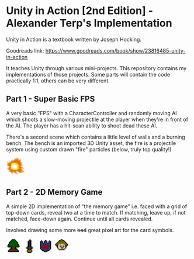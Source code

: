 # Unity in Action [2nd Edition] - Alexander Terp's Implementation

Unity in Action is a textbook written by Joseph Hocking.

Goodreads link: https://www.goodreads.com/book/show/23816485-unity-in-action

It teaches Unity through various mini-projects. This repository contains my implementations of those projects. Some parts will contain the code practically 1:1, others can be very different.

## Part 1 - Super Basic FPS

A very basic "FPS" with a CharacterController and randomly moving AI which shoots a slow-moving projectile at the player when they're in front of the AI. The player has a hit-scan ability to shoot dead these AI.

There's a second scene which contains a little level of walls and a burning bench. The bench is an imported 3D Unity asset, the fire is a projectile system using custom drawn "fire" particles (below, truly top quality!)

<img src="./media/fire.png" width="50">

## Part 2 - 2D Memory Game

A simple 2D implementation of "the memory game" i.e. faced with a grid of top-down cards, reveal two at a time to match. If matching, leave up, if not matched, face-down again. Continue until all cards revealed.

Involved drawing some more ~~bad~~ great pixel art for the card symbols.

<img src="./media/tree.png" width="40">
<img src="./media/sword.png" width="40">
<img src="./media/shield.png" width="40">
<img src="./media/face.png" width="40">